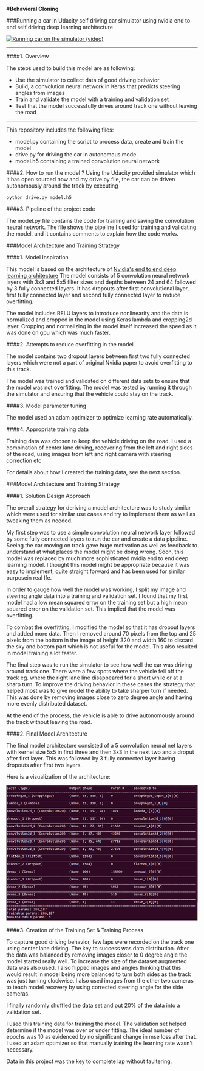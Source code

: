 #**Behavioral Cloning** 

###Running a car in Udacity self driving car simulator using nvidia end to end self driving deep learning architecture


[![Running car on the simulator (video)](https://img.youtube.com/vi/YOUTUBE_VIDEO_ID_HERE/0.jpg)](https://www.youtube.com/watch?v=YOUTUBE_VIDEO_ID_HERE)

---

####1. Overview

The steps used to build this model are as following:
* Use the simulator to collect data of good driving behavior
* Build, a convolution neural network in Keras that predicts steering angles from images
* Train and validate the model with a training and validation set
* Test that the model successfully drives around track one without leaving the road


[//]: # (Image References)

[image1]: ./model_vis.png "Model Visualization"

---

This  repository includes the following files:
* model.py containing the script to process data, create and train the model
* drive.py for driving the car in autonomous mode
* model.h5 containing a trained convolution neural network

####2.  How to run the model ?
Using the Udacity provided simulator which it has open sourced now and my drive.py file, the car can be driven autonomously around the track by executing 
```
python drive.py model.h5
```

####3. Pipeline of the project code 

The model.py file contains the code for training and saving the convolution neural network. The file shows the pipeline I used for training and validating the model, and it contains comments to explain how the code works.

###Model Architecture and Training Strategy

####1. Model Inspiration

This model is based on the architecture of [Nvidia's end to end deep learning architecture](http://images.nvidia.com/content/tegra/automotive/images/2016/solutions/pdf/end-to-end-dl-using-px.pdf) 
The model consists of 5 convolution neural network layers with 3x3 and 5x5 filter sizes and depths between 24 and 64 followed by 3 fully connected layers. It has dropouts after first convolutional layer, first fully connected layer and second fully connected layer to reduce overfitting.

The model includes RELU layers to introduce nonlinearity and the data is normalized and cropped in the model using Keras lambda and cropping2d layer. Cropping and normalizing in the model itself increased the speed as it was done on gpu which was much faster.

####2. Attempts to reduce overfitting in the model

The model contains two dropout layers between first two fully connected layers which were not a part of original Nvidia paper to avoid overfitting to this track.

The model was trained and validated on different data sets to ensure that the model was not overfitting. The model was tested by running it through the simulator and ensuring that the vehicle could stay on the track.

####3. Model parameter tuning

The model used an adam optimizer to optimize learning rate automatically.

####4. Appropriate training data

Training data was chosen to keep the vehicle driving on the road. I used a combination of center lane driving, recovering from the left and right sides of the road, using images from left and right camera with steering correction etc 

For details about how I created the training data, see the next section. 

###Model Architecture and Training Strategy

####1. Solution Design Approach

The overall strategy for deriving a model architecture was to study similar which were used for similar use cases and try to implement them as well as tweaking them as needed.

My first step was to use a simple convolution neural network layer followed by some fully connected layers to run the car and create a data pipeline. Seeing the car moving on track gave huge motivation as well as feedback to understand at what places the model might be doing wrong. Soon, this model was replaced by much more sophisticated nvidia end to end deep learning model. I thought this model might be appropriate because it was easy to implement, quite straight forward and has been used for similar purposein real lfe. 

In order to gauge how well the model was working, I split my image and steering angle data into a training and validation set. I found that my first model had a low mean squared error on the training set but a high mean squared error on the validation set. This implied that the model was overfitting. 

To combat the overfitting, I modified the model so that it has dropout layers and added more data. Then I removed around 70 pixels from the top and 25 pixels from the bottom in the image of height 320 and width 160 to discard the sky and bottom part which is not useful for the model. This also resulted in model training a lot faster. 

The final step was to run the simulator to see how well the car was driving around track one. There were a few spots where the vehicle fell off the track eg. where the right lane line disappeared for a short while or at a sharp turn. To improve the driving behavior in these cases the strategy that helped most was to give model the ability to take sharper turn if needed. This was done by removing images close to zero degree angle and having more evenly distributed dataset. 

At the end of the process, the vehicle is able to drive autonomously around the track without leaving the road.

####2. Final Model Architecture

The final model architecture consisted of a 5 convolution neural net layers with kernel size 5x5 in first three and then 3x3 in the next two and a droput after first layer. This was followed by 3 fully connected layer having dropouts after first two layers.

Here is a visualization of the architecture:

![alt text][image1]

####3. Creation of the Training Set & Training Process

To capture good driving behavior, few laps were recorded on the track one using center lane driving. The key to success was data distribution. After the data was balanced by removing images closer to 0 degree angle the model started really well. To increase the size of the dataset augmented data was also used. I also flipped images and angles thinking that this would result in model being more balanced to turn both sides as the track was just turning clockwise. 
I also used images from the other two cameras to teach model recovery by using corrected steering angle for the side cameras.

I finally randomly shuffled the data set and put 20% of the data into a validation set. 

I used this training data for training the model. The validation set helped determine if the model was over or under fitting. The ideal number of epochs was 10 as evidenced by no significant change in mse loss after that. I used an adam optimizer so that manually training the learning rate wasn't necessary.

Data in this project was the key to complete lap without faultering.





